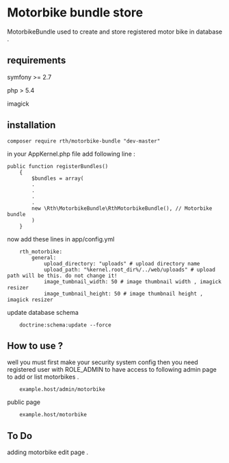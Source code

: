 Motorbike bundle store 
==========

MotorbikeBundle used to create and store registered motor bike in database .

## requirements

symfony >= 2.7

php > 5.4 

imagick

## installation

	composer require rth/motorbike-bundle "dev-master"

in your AppKernel.php file add following line :

	public function registerBundles()
		{
			$bundles = array(
			.
			.
			.
			.
			new \Rth\MotorbikeBundle\RthMotorbikeBundle(), // Motorbike bundle
			)
		}

now add these lines in app/config.yml

        rth_motorbike:
            general:
                upload_directory: "uploads" # upload directory name
                upload_path: "%kernel.root_dir%/../web/uploads" # upload path will be this. do not change it!
                image_tumbnail_width: 50 # image thumbnail width , imagick resizer
                image_tumbnail_height: 50 # image thumbnail height , imagick resizer
		
		
update database schema 

		doctrine:schema:update --force
		
		
## How to use ?

well you must first make your security system config then you need registered user with ROLE_ADMIN to have access 
to following admin page to add or list motorbikes .

        example.host/admin/motorbike  

public page

        example.host/motorbike 

## To Do 

adding motorbike edit page .

